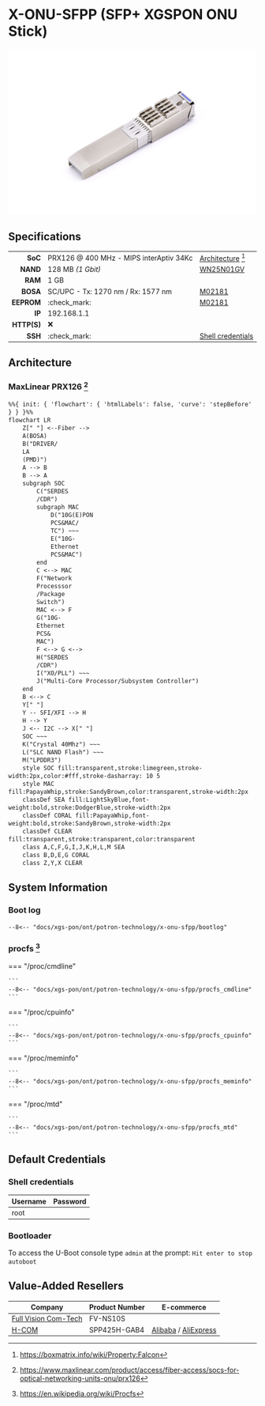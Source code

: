 # X-ONU-SFPP (SFP+ XGSPON ONU Stick)

![X-ONU-SFPP](x-onu-sfpp/x-onu-sfpp.webp)

## Specifications

|             |                                         |                     |
| ----------: | --------------------------------------- | ------------------- |
| __SoC__     | PRX126 @ 400 MHz - MIPS interAptiv 34Kc | [Architecture] [^4] |
| __NAND__    | 128 MB *(1 Gbit)*                       | [WN25N01GV]         |
| __RAM__     | 1 GB                                    |                     |
| __BOSA__    | SC/UPC - Tx: 1270 nm / Rx: 1577 nm      | [M02181]            |
| __EEPROM__  | :check_mark:                            | [M02181]            |
| __IP__      | 192.168.1.1                             |                     |
| __HTTP(S)__ | :x:                                     |                     |
| __SSH__     | :check_mark:                            | [Shell credentials] |

 [Architecture]: #architecture
 [WN25N01GV]: https://www.winbond.com/hq/product/code-storage-flash-memory/qspinand-flash/?__locale=en&partNo=W25N01GV 
 [M02181]: https://www.macom.com/products/product-detail/MALD-02181
 [Shell credentials]: #shell-credentials

## Architecture

### MaxLinear PRX126 [^2]

``` mermaid
%%{ init: { 'flowchart': { 'htmlLabels': false, 'curve': 'stepBefore' } } }%%
flowchart LR
    Z[" "] <--Fiber -->
    A(BOSA)
    B("DRIVER/
    LA
    (PMD)")
    A --> B
    B --> A
    subgraph SOC
        C("SERDES
        /CDR")
        subgraph MAC
            D("10G(E)PON
            PCS&MAC/
            TC") ~~~
            E("10G-
            Ethernet
            PCS&MAC")
        end
        C <--> MAC
        F("Network
        Processsor
        /Package
        Switch")
        MAC <--> F
        G("10G-
        Ethernet
        PCS&
        MAC")
        F <--> G <-->
        H("SERDES
        /CDR")
        I("XO/PLL") ~~~
        J("Multi-Core Processor/Subsystem Controller")
    end
    B <--> C
    Y[" "]
    Y -- SFI/XFI --> H
    H --> Y
    J <-- I2C --> X[" "]
    SOC ~~~
    K("Crystal 40Mhz") ~~~
    L("SLC NAND Flash") ~~~
    M("LPDDR3")
    style SOC fill:transparent,stroke:limegreen,stroke-width:2px,color:#fff,stroke-dasharray: 10 5
    style MAC fill:PapayaWhip,stroke:SandyBrown,color:transparent,stroke-width:2px
    classDef SEA fill:LightSkyBlue,font-weight:bold,stroke:DodgerBlue,stroke-width:2px
    classDef CORAL fill:PapayaWhip,font-weight:bold,stroke:SandyBrown,stroke-width:2px
    classDef CLEAR fill:transparent,stroke:transparent,color:transparent
    class A,C,F,G,I,J,K,H,L,M SEA
    class B,D,E,G CORAL
    class Z,Y,X CLEAR
```

## System Information

### Boot log

```
--8<-- "docs/xgs-pon/ont/potron-technology/x-onu-sfpp/bootlog"
```

### procfs [^3]

=== "/proc/cmdline"


    ```
    --8<-- "docs/xgs-pon/ont/potron-technology/x-onu-sfpp/procfs_cmdline"
    ```

=== "/proc/cpuinfo"


    ```
    --8<-- "docs/xgs-pon/ont/potron-technology/x-onu-sfpp/procfs_cpuinfo"
    ```

=== "/proc/meminfo"


    ```
    --8<-- "docs/xgs-pon/ont/potron-technology/x-onu-sfpp/procfs_meminfo"
    ```

=== "/proc/mtd"


    ```
    --8<-- "docs/xgs-pon/ont/potron-technology/x-onu-sfpp/procfs_mtd"
    ```

## Default Credentials

### Shell credentials

| Username | Password |
| -------- | -------- |
| root     |          |

### Bootloader

To access the U-Boot console type `admin` at the prompt: `Hit enter to stop autoboot`

## Value-Added Resellers

| Company                                             | Product Number    | E-commerce            |
| --------------------------------------------------- | ----------------- | --------------------- |
| [Full Vision Com-Tech](https://fullvisiontech.com/) | FV-NS10S          |                       |
| [H-COM](https://www.zhaoyongoptics.com/)            | SPP425H-GAB4      | [Alibaba](https://www.alibaba.com/product-detail/XGS-PON-ONU-SFP-Stick-with_1601261149622.html) / [AliExpress](https://www.aliexpress.com/item/1005007856556526.html) |

[^1]: <https://www.potrontec.com/index/index/list/cat_id/2.html#11-83>
[^2]: <https://www.maxlinear.com/product/access/fiber-access/socs-for-optical-networking-units-onu/prx126>
[^3]: <https://en.wikipedia.org/wiki/Procfs>
[^4]: <https://boxmatrix.info/wiki/Property:Falcon>
